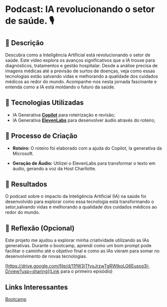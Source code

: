 # Podcast: IA revolucionando o setor de saúde. 🎙️

## 📒 Descrição

Descubra como a Inteligência Artificial está revolucionando o setor de saúde. Este vídeo explora os avanços significativos que a IA trouxe para diagnósticos, tratamentos e gestão hospitalar. Desde a análise precisa de imagens médicas até a previsão de surtos de doenças, veja como essas tecnologias estão salvando vidas e melhorando a qualidade dos cuidados médicos ao redor do mundo. Acompanhe-nos nesta jornada fascinante e entenda como a IA está moldando o futuro da saúde.

## 🤖 Tecnologias Utilizadas

- IA Generativa **[Copilot](https://copilot.microsoft.com/)** para roteirização e revisão;
- IA Generativa **[ElevenLabs](https://www.elevenlabs.io)** para desenvolver áudio através do roteiro;

## 🧐 Processo de Criação

* **Roteiro:** O roteiro foi elaborado com a ajuda do Copilot, Ia generativa da Microsoft.

* **Geração de Áudio:** Utilizei o ElevenLabs para transformar o texto em áudio, gerando a voz da Host Charllotte.

## 🚀 Resultados
O podcast sobre o impacto da Inteligência Artificial (IA) na saúde foi desenvolvido para explorar como essa tecnologia está transformando o setor,salvando vidas e melhorando a qualidade dos cuidados médicos ao redor do mundo.

## 💭 Reflexão (Opcional)
Este projeto me ajudou a explorar minha criatividade utilizando as IAs generativas. Durante o bootcamp, aprendi como um bom prompt pode facilitar o caminho até o objetivo final e como as IAs vieram para somar no desenvolvimento de novas tecnologias.

[https://drive.google.com/file/d/11fW3jTfysJrzwTgRWtkoLG6Eussg3l-D/view?usp=sharing](Link para o  primeiro episódio)

## Links Interessantes

[Bootcamp](https://www.dio.me/bootcamp/microsoft-copilot-ai)


